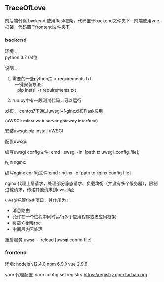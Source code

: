 ## TraceOfLove

前后端分离 backend 使用flask框架，代码置于backend文件夹下，前端使用vue框架，代码置于frontend文件夹下。

### backend
环境：  
python 3.7 64位


说明：  
1. 需要的一些python库 > requirements.txt  
  &nbsp; 一键安装方法：  
  &nbsp;&nbsp;&nbsp; pip install -r requirements.txt
   
2. run.py中有一段测试代码，可以运行

发布：
centos7下通过uwsgi+Nginx发布Flask应用

(uWSGI: micro web server gateway interface)

安装uwsgi: pip install uWSGI 

配置uwsgi:

编写uwsgi config文件; 
cmd : uwsgi -ini [path to uwsgi_config_file];

配置nginx:

编写nginx config文件
cmd : nginx -c [path to nginx config file]


nginx 代理上层请求，处理部分静态请求、负载均衡（并没有多个服务器），限制过载请求，传递其他请求到uwsgi层;

uwsgi托管flask项目，其作用为：
* 消息路由
* 允许在一个进程中同时运行多个应用程序或者应用框架
* 负载均衡和rpc
* 中间层内容处理

重启服务 uwsgi --reload [uwsgi config file]

### frontend
环境:
nodejs v12.4.0
npm 6.9.0
vue 2.9.6

yarn 代理配置:
yarn config set registry https://registry.npm.taobao.org
